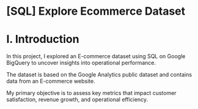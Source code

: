 # [SQL] Explore Ecommerce Dataset
<h1>I. Introduction</h1>
<p>In this project, I explored an E-commerce dataset using SQL on Google BigQuery to uncover insights into operational performance.</p>
<p>The dataset is based on the Google Analytics public dataset and contains data from an E-commerce website.</p>
<p>My primary objective is to assess key metrics that impact customer satisfaction, revenue growth, and operational efficiency.</p>
